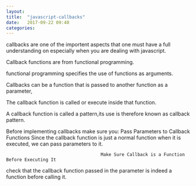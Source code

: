 ```yaml
---
layout: 
title:  "javascript-callbacks"
date:   2017-09-22 09:40
categories: 
---
```

callbacks are one of the importent aspects that one must have a full understanding on especially when you are dealing with javascript.


Callback functions are from functional programming.

functional programming specifies the use of functions as arguments.

Callbacks can be a function that is passed to another function  as a parameter,

The callback function is called or execute inside that function. 

A callback function is called  a pattern,its use is therefore known as callback pattern.

Before implementing callbacks make sure you:
                                        Pass Parameters to Callback Functions
Since the callback function is just a normal function when it is executed, we can pass parameters to it.

                                        Make Sure Callback is a Function Before Executing It
 check that the callback function passed in the parameter is indeed a function before calling it.    
 
                                                                 

 
